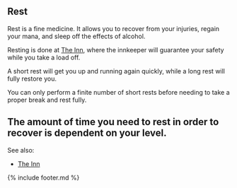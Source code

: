 ## Rest
Rest is a fine medicine. It allows you to recover from your injuries, regain your mana, and sleep off the effects
  of alcohol.

Resting is done at [The Inn](../inn/index.md), where the innkeeper will guarantee your safety while you take a load off.

A short rest will get you up and running again quickly, while a long rest will fully restore you.

You can only perform a finite number of short rests before needing to take a proper break and rest fully.

The amount of time you need to rest in order to recover is dependent on your level.
---

See also:
 - [The Inn](../inn/index.md)

{% include footer.md %}
